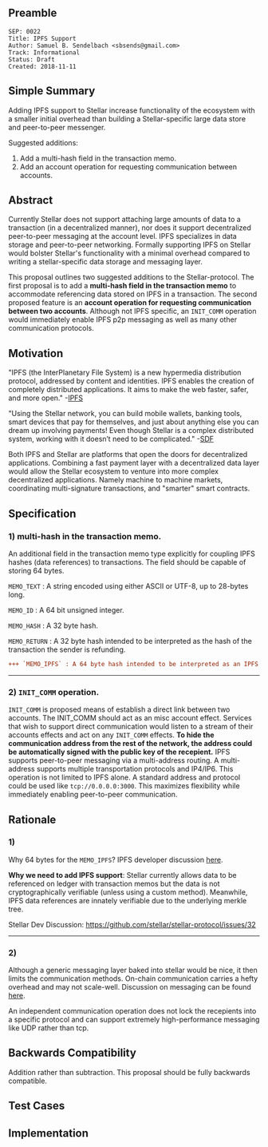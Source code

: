 ## Preamble

```
SEP: 0022
Title: IPFS Support
Author: Samuel B. Sendelbach <sbsends@gmail.com>
Track: Informational
Status: Draft
Created: 2018-11-11
```

## Simple Summary

Adding IPFS support to Stellar increase functionality of the ecosystem with a smaller initial overhead than building a
Stellar-specific large data store and peer-to-peer messenger.

Suggested additions:

1. Add a multi-hash field in the transaction memo.
2. Add an account operation for requesting communication between accounts.

## Abstract

Currently Stellar does not support attaching large amounts of data to a transaction (in a decentralized manner), nor
does it support decentralized peer-to-peer messaging at the account level. IPFS specializes in data storage and
peer-to-peer networking. Formally supporting IPFS on Stellar would bolster Stellar's functionality with a minimal
overhead compared to writing a stellar-specific data storage and messaging layer.

This proposal outlines two suggested additions to the Stellar-protocol. The first proposal is to add a **multi-hash
field in the transaction memo** to accommodate referencing data stored on IPFS in a transaction. The second proposed
feature is an **account operation for requesting communication between two accounts**. Although not IPFS specific, an
`INIT_COMM` operation would immediately enable IPFS p2p messaging as well as many other communication protocols.

## Motivation

"IPFS (the InterPlanetary File System) is a new hypermedia distribution protocol, addressed by content and identities.
IPFS enables the creation of completely distributed applications. It aims to make the web faster, safer, and more
open." -[IPFS](https://github.com/ipfs/ipfs#overview)

"Using the Stellar network, you can build mobile wallets, banking tools, smart devices that pay for themselves, and just
about anything else you can dream up involving payments! Even though Stellar is a complex distributed system, working
with it doesn’t need to be complicated." -[SDF](https://www.stellar.org/developers/guides/get-started/)

Both IPFS and Stellar are platforms that open the doors for decentralized applications. Combining a fast payment layer
with a decentralized data layer would allow the Stellar ecosystem to venture into more complex decentralized
applications. Namely machine to machine markets, coordinating multi-signature transactions, and "smarter" smart
contracts.

## Specification

### 1) multi-hash in the transaction memo.

An additional field in the transaction memo type explicitly for coupling IPFS hashes (data references) to transactions.
The field should be capable of storing 64 bytes.

`MEMO_TEXT` : A string encoded using either ASCII or UTF-8, up to 28-bytes long.

`MEMO_ID` : A 64 bit unsigned integer.

`MEMO_HASH` : A 32 byte hash.

`MEMO_RETURN` : A 32 byte hash intended to be interpreted as the hash of the transaction the sender is refunding.

```diff
+++ `MEMO_IPFS` : A 64 byte hash intended to be interpreted as an IPFS multihash.
```

---

### 2) `INIT_COMM` operation.

`INIT_COMM` is proposed means of establish a direct link between two accounts. The INIT_COMM should act as an misc
account effect. Services that wish to support direct communication would listen to a stream of their accounts effects
and act on any `INIT_COMM` effects. **To hide the communication address from the rest of the network, the address could
be automatically signed with the public key of the recepient.** IPFS supports peer-to-peer messaging via a multi-address
routing. A multi-address supports multiple transportation protocols and IP4/IP6. This operation is not limited to IPFS
alone. A standard address and protocol could be used like `tcp://0.0.0.0:3000`. This maximizes flexibility while
immediately enabling peer-to-peer communication.

## Rationale

### 1)

Why 64 bytes for the `MEMO_IPFS`? IPFS developer discussion [here][1].

**Why we need to add IPFS support**: Stellar currently allows data to be referenced on ledger with transaction memos but
the data is not cryptographically verifiable (unless using a custom method). Meanwhile, IPFS data references are
innately verifiable due to the underlying merkle tree.

Stellar Dev Discussion: https://github.com/stellar/stellar-protocol/issues/32

---

### 2)

Although a generic messaging layer baked into stellar would be nice, it then limits the communication methods. On-chain
communication carries a hefty overhead and may not scale-well. Discussion on messaging can be found [here][2].

An independent communication operation does not lock the recepients into a specific protocol and can support extremely
high-performance messaging like UDP rather than tcp.

## Backwards Compatibility

Addition rather than subtraction. This proposal should be fully backwards compatible.

## Test Cases

<TODO>

## Implementation

<TODO>

[1]: https://github.com/ipld/cid/issues/21
[2]: https://github.com/stellar/stellar-protocol/issues/143
